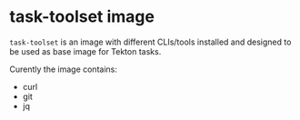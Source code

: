 # task-toolset image

`task-toolset` is an image with different CLIs/tools installed and designed to be used as base image for Tekton tasks.

Curently the image contains:
 - curl
 - git
 - jq
